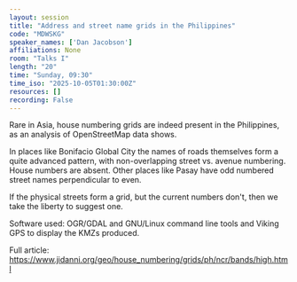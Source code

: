 ```yaml
---
layout: session
title: "Address and street name grids in the Philippines"
code: "MDWSKG"
speaker_names: ['Dan Jacobson']
affiliations: None
room: "Talks I"
length: "20"
time: "Sunday, 09:30"
time_iso: "2025-10-05T01:30:00Z"
resources: []
recording: False
---
```


Rare in Asia, house numbering grids are indeed present in the Philippines, as an analysis of
OpenStreetMap data shows.

In places like Bonifacio Global City the names of roads themselves form a quite advanced pattern,
with non-overlapping street vs. avenue numbering. House numbers are absent. Other places like Pasay
have odd numbered street names perpendicular to even.

If the physical streets form a grid, but the current numbers don't, then we take the liberty to
suggest one.

Software used: OGR/GDAL and GNU/Linux command line tools and Viking GPS to display the KMZs
produced.

Full article: https://www.jidanni.org/geo/house_numbering/grids/ph/ncr/bands/high.html

